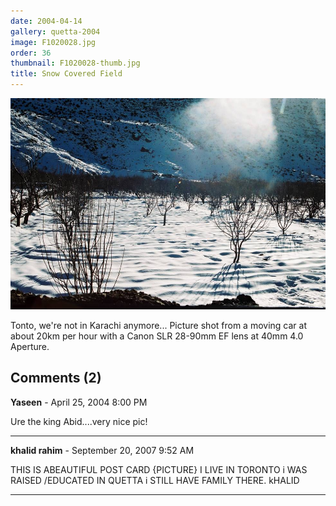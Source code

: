 ```yaml
---
date: 2004-04-14
gallery: quetta-2004
image: F1020028.jpg
order: 36
thumbnail: F1020028-thumb.jpg
title: Snow Covered Field
---
```


![Snow Covered Field](./F1020028.jpg)

Tonto, we're not in Karachi anymore...
Picture shot from a moving car at about 20km per hour with a Canon SLR 28-90mm EF lens at 40mm 4.0 Aperture.

<div id="comments">

## Comments (2)

**Yaseen** - April 25, 2004  8:00 PM

Ure the king Abid....very nice pic!

---

**khalid rahim** - September 20, 2007  9:52 AM

THIS IS ABEAUTIFUL POST CARD {PICTURE} I LIVE IN TORONTO i WAS RAISED /EDUCATED
IN QUETTA i STILL HAVE FAMILY THERE.
kHALID

---

</div>